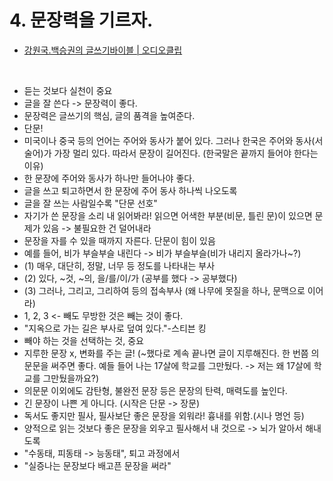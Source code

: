 # 4. 문장력을 기르자.

- [강원국.백승권의 글쓰기바이블 | 오디오클립](https://audioclip.naver.com/channels/470)
<br/>

- 듣는 것보다 실천이 중요
- 글을 잘 쓴다 -> 문장력이 좋다.
- 문장력은 글쓰기의 핵심, 글의 품격을 높여준다.
- 단문!
- 미국이나 중국 등의 언어는 주어와 동사가 붙어 있다. 그러나 한국은 주어와 동사(서술어)가 가장 멀리 있다. 따라서 문장이 길어진다. (한국말은 끝까지 들어야 한다는 이유)
- 한 문장에 주어와 동사가 하나만 들어나야 좋다.
- 글을 쓰고 퇴고하면서 한 문장에 주어 동사 하나씩 나오도록
- 글을 잘 쓰는 사람일수록 "단문 선호"
- 자기가 쓴 문장을 소리 내 읽어봐라! 읽으면 어색한 부분(비문, 틀린 문)이 있으면 문제가 있음 -> 불필요한 건 덜어내라
- 문장을 자를 수 있을 때까지 자른다. 단문이 힘이 있음
- 예를 들어, 비가 부슬부슬 내린다 -> 비가 부슬부슬(비가 내리지 올라가나~?)
- (1) 매우, 대단히, 정말, 너무 등 정도를 나타내는 부사
- (2) 있다, ~것, ~의, 을/를/이/가 (공부를 했다 -> 공부했다)
- (3) 그러나, 그리고, 그리하여 등의 접속부사 (왜 나무에 못질을 하나, 문맥으로 이어라)
- 1, 2, 3 <- 빼도 무방한 것은 빼는 것이 좋다.
- "지옥으로 가는 길은 부사로 덮여 있다."-스티븐 킹
- 빼야 하는 것을 선택하는 것, 중요
- 지루한 문장 x, 변화를 주는 글! (~했다로 계속 끝나면 글이 지루해진다. 한 번쯤 의문문을 써주면 좋다. 예들 들어 나는 17살에 학교를 그만뒀다. -> 저는 왜 17살에 학교를 그만뒀을까요?)
- 의문문 이외에도 감탄형, 불완전 문장 등은 문장의 탄력, 매력도를 높인다.
- 긴 문장이 나쁜 게 아니다. (시작은 단문 -> 장문)
- 독서도 좋지만 필사, 필사보단 좋은 문장을 외워라! 흉내를 위함.(시나 명언 등)
- 양적으로 읽는 것보다 좋은 문장을 외우고 필사해서 내 것으로 -> 뇌가 알아서 해내도록
- "수동태, 피동태 -> 능동태", 퇴고 과정에서
- "실증나는 문장보다 배고픈 문장을 써라"
